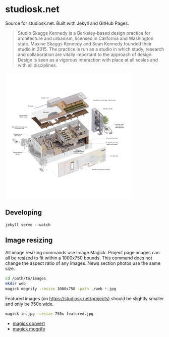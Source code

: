 # studiosk.net

Source for studiosk.net. Built with Jekyll and GitHub Pages.

> Studio Skaggs Kennedy is a Berkeley-based design practice for architecture and urbanism, licensed in California and Washington state. Maxine Skaggs Kennedy and Sean Kennedy founded their studio in 2015. The practice is run as a studio in which study, research and collaboration are vitally important to the approach of design. Design is seen as a vigorous interaction with place at all scales and with all disciplines.

<img src="img/2023/fremont-theater/web/09_Exploded_View.jpg" width="400" />

## Developing

```
jekyll serve --watch
```

## Image resizing

All image resizing commands use Image Magick. Project page images can all be resized to fit within a 1000x750 bounds. This command does not change the aspect ratio of any images. News section photos use the same size.

```sh
cd /path/to/images
mkdir web
magick mogrify -resize 1000x750 -path ./web *.jpg
```

Featured images (on https://studiosk.net/projects) should be slightly smaller and only be 750x wide.

```sh
magick in.jpg -resize 750x featured.jpg
```

* [magick convert](https://imagemagick.org/script/convert.php)
* [magick mogrify](https://imagemagick.org/script/mogrify.php)
